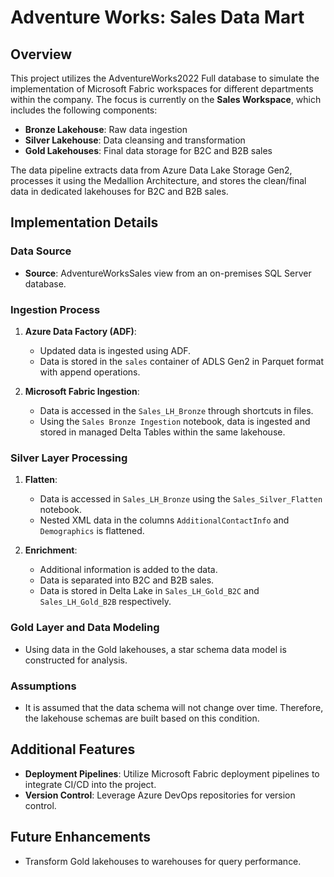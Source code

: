 # Adventure Works: Sales Data Mart

## Overview

This project utilizes the AdventureWorks2022 Full database to simulate the implementation of Microsoft Fabric workspaces for different departments within the company. The focus is currently on the **Sales Workspace**, which includes the following components:

- **Bronze Lakehouse**: Raw data ingestion
- **Silver Lakehouse**: Data cleansing and transformation
- **Gold Lakehouses**: Final data storage for B2C and B2B sales

The data pipeline extracts data from Azure Data Lake Storage Gen2, processes it using the Medallion Architecture, and stores the clean/final data in dedicated lakehouses for B2C and B2B sales.

## Implementation Details

### Data Source
- **Source**: AdventureWorksSales view from an on-premises SQL Server database.

### Ingestion Process
1. **Azure Data Factory (ADF)**:
   - Updated data is ingested using ADF.
   - Data is stored in the `sales` container of ADLS Gen2 in Parquet format with append operations.
   
2. **Microsoft Fabric Ingestion**:
   - Data is accessed in the `Sales_LH_Bronze` through shortcuts in files.
   - Using the `Sales Bronze Ingestion` notebook, data is ingested and stored in managed Delta Tables within the same lakehouse.

### Silver Layer Processing
1. **Flatten**:
   - Data is accessed in `Sales_LH_Bronze` using the `Sales_Silver_Flatten` notebook.
   - Nested XML data in the columns `AdditionalContactInfo` and `Demographics` is flattened.
   
2. **Enrichment**:
   - Additional information is added to the data.
   - Data is separated into B2C and B2B sales.
   - Data is stored in Delta Lake in `Sales_LH_Gold_B2C` and `Sales_LH_Gold_B2B` respectively.

### Gold Layer and Data Modeling
- Using data in the Gold lakehouses, a star schema data model is constructed for analysis.

### Assumptions 
- It is assumed that the data schema will not change over time. Therefore, the lakehouse schemas are built based on this condition.

## Additional Features
- **Deployment Pipelines**: Utilize Microsoft Fabric deployment pipelines to integrate CI/CD into the project.
- **Version Control**: Leverage Azure DevOps repositories for version control.

## Future Enhancements
- Transform Gold lakehouses to warehouses for query performance.
